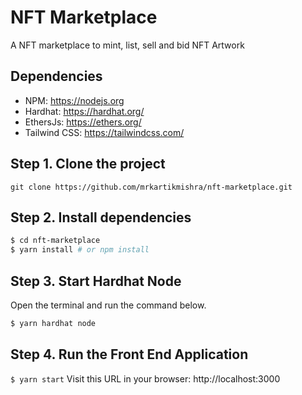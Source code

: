 # NFT Marketplace

A NFT marketplace to mint, list, sell and bid NFT Artwork

## Dependencies

- NPM: https://nodejs.org
- Hardhat: https://hardhat.org/
- EthersJs: https://ethers.org/
- Tailwind CSS: https://tailwindcss.com/

## Step 1. Clone the project

`git clone https://github.com/mrkartikmishra/nft-marketplace.git`

## Step 2. Install dependencies

```sh
$ cd nft-marketplace
$ yarn install # or npm install
```

## Step 3. Start Hardhat Node

Open the terminal and run the command below.

```sh
$ yarn hardhat node
```

## Step 4. Run the Front End Application

`$ yarn start`
Visit this URL in your browser: http://localhost:3000
